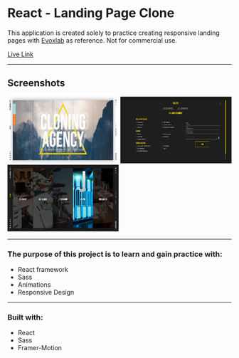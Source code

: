 # React - Landing Page Clone

This application is created solely to practice creating responsive landing pages
with [Evoxlab](https://evoxlab.com/#home) as reference. Not for commercial use.

[Live Link](https://react-lp-clone.netlify.app/)

---

## Screenshots

<img src="src/screenshots/react-lp-clone-1.png" alt="landing-page-screenshot" width="250" height="150"/>
<img src="src/screenshots/react-lp-clone-2.png" alt="landing-page-screenshot" width="250" height="150"/>
<img src="src/screenshots/react-lp-clone-3.png" alt="landing-page-screenshot" width="250" height="150"/>

---

### The purpose of this project is to learn and gain practice with:

-  React framework
-  Sass
-  Animations
-  Responsive Design

---

### Built with:

-  React
-  Sass
-  Framer-Motion
